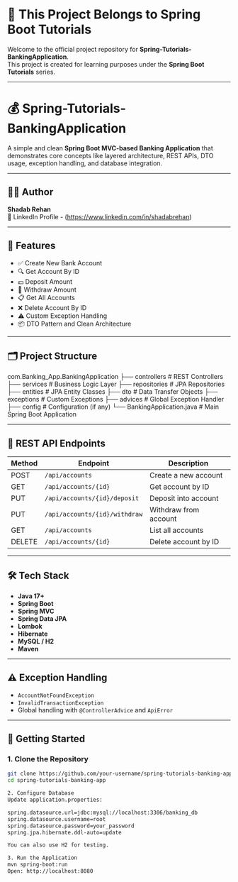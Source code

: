 # 📘 This Project Belongs to Spring Boot Tutorials

Welcome to the official project repository for **Spring-Tutorials-BankingApplication**.  
This project is created for learning purposes under the **Spring Boot Tutorials** series.

---

# 💰 Spring-Tutorials-BankingApplication

A simple and clean **Spring Boot MVC-based Banking Application** that demonstrates core concepts like layered architecture, REST APIs, DTO usage, exception handling, and database integration.

---

## 👨‍💻 Author

**Shadab Rehan**  
🔗 LinkedIn Profile - (https://www.linkedin.com/in/shadabrehan) <!-- Replace with your actual LinkedIn URL -->

---

## 📌 Features

- ✅ Create New Bank Account
- 🔍 Get Account By ID
- 💵 Deposit Amount
- 💸 Withdraw Amount
- 📋 Get All Accounts
- ❌ Delete Account By ID
- ⚠️ Custom Exception Handling
- 📦 DTO Pattern and Clean Architecture

---

## 🗂️ Project Structure

com.Banking_App.BankingApplication
├── controllers # REST Controllers
├── services # Business Logic Layer
├── repositories # JPA Repositories
├── entities # JPA Entity Classes
├── dto # Data Transfer Objects
├── exceptions # Custom Exceptions
├── advices # Global Exception Handler
├── config # Configuration (if any)
└── BankingApplication.java # Main Spring Boot Application


---

## 🔗 REST API Endpoints

| Method | Endpoint                     | Description            |
|--------|------------------------------|------------------------|
| POST   | `/api/accounts`              | Create a new account   |
| GET    | `/api/accounts/{id}`         | Get account by ID      |
| PUT    | `/api/accounts/{id}/deposit` | Deposit into account   |
| PUT    | `/api/accounts/{id}/withdraw`| Withdraw from account  |
| GET    | `/api/accounts`              | List all accounts      |
| DELETE | `/api/accounts/{id}`         | Delete account by ID   |

---

## 🛠️ Tech Stack

- **Java 17+**
- **Spring Boot**
- **Spring MVC**
- **Spring Data JPA**
- **Lombok**
- **Hibernate**
- **MySQL / H2**
- **Maven**

---

## ⚠️ Exception Handling

- `AccountNotFoundException`
- `InvalidTransactionException`
- Global handling with `@ControllerAdvice` and `ApiError`

---

## 🚀 Getting Started

### 1. Clone the Repository

```bash
git clone https://github.com/your-username/spring-tutorials-banking-app.git
cd spring-tutorials-banking-app

2. Configure Database
Update application.properties:

spring.datasource.url=jdbc:mysql://localhost:3306/banking_db
spring.datasource.username=root
spring.datasource.password=your_password
spring.jpa.hibernate.ddl-auto=update

You can also use H2 for testing.

3. Run the Application
mvn spring-boot:run
Open: http://localhost:8080
